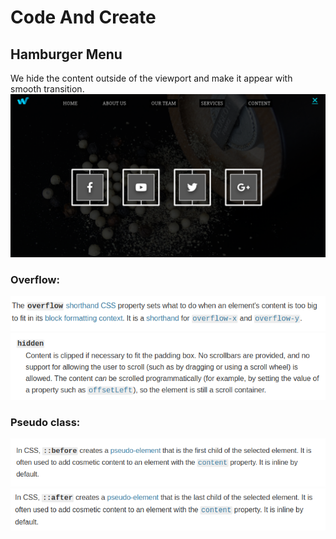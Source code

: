 # Code And Create
## Hamburger Menu
We hide the content outside of the viewport and make it appear with smooth transition.
![](./images/readme.png)

### Overflow:
![](./images/overflow.png)
![](./images/overflow2.png)


### Pseudo class:
![](./images/before.png)
![](./images/after.png)


